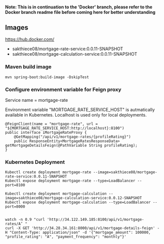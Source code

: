 #### Note: This is in continuation to the 'Docker' branch, please refer to the Docker branch readme file before coming here for better understanding



## Images
https://hub.docker.com/
- sakthiece08/mortgage-rate-service:0.0.11-SNAPSHOT
- sakthiece08/mortgage-calculation-service:0.0.11-SNAPSHOT


### Maven build image
```
mvn spring-boot:build-image -DskipTest
```
### Configure environment variable for Feign proxy
Service name = mortgage-rate

Environment variable "MORTGAGE_RATE_SERVICE_HOST" is autmatically available in Kubernetes. Localhost is used only for local deployments.
```
@FeignClient(name = "mortgage-rate", url = "${MORTGAGE_RATE_SERVICE_HOST:http://localhost}:8100")
public interface iMortgageRateProxy {
	@GetMapping("/api/v1/mortgage-rates/{profileRating}")
	public ResponseEntity<MortgageRatesResponseData> getMortgageDetailsFeign(@PathVariable String profileRating);
}
```
### Kubernetes Deployment
```
Kubectl create deployment mortgage-rate --image=sakthiece08/mortgage-rate-service:0.0.11-SNAPSHOT
Kubectl expose deployment mortgage-rate --type=LoadBalancer --port=8100

Kubectl create deployment mortgage-calculation --image=sakthiece08/mortgage-calculation-service:0.0.12-SNAPSHOT
Kubectl expose deployment mortgage-calculation --type=LoadBalancer --port=8000


watch -n 0.9 "curl 'http://34.122.149.185:8100/api/v1/mortgage-rates/A’ "
curl -X GET 'http://34.28.34.161:8000/api/v1/mortgage-details-feign' -H "Content-Type: application/json" -d '{"mortgage_amount": 100000, "profile_rating": "A", "payment_frequency": "monthly"}'

```
